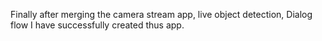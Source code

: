 Finally after merging the camera stream app, live object detection, Dialog flow I have successfully created thus app.


